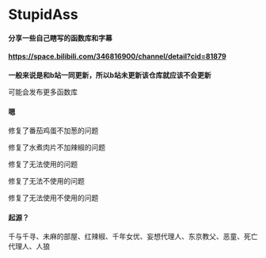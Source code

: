 # StupidAss

#### 分享一些自己瞎写的函数库和字幕

#### https://space.bilibili.com/346816900/channel/detail?cid=81879
**一般来说是和b站一同更新，所以b站未更新该仓库就应该不会更新**

可能会发布更多函数库


#### 嗯

修复了番茄鸡蛋不加葱的问题

修复了水煮肉片不加辣椒的问题

修复了无法使用的问题

修复了无法不使用的问题

修复了无法使用不使用的问题


#### 起源？


千与千寻、未麻的部屋、红辣椒、千年女优、妄想代理人、东京教父、恶童、死亡代理人、人狼
